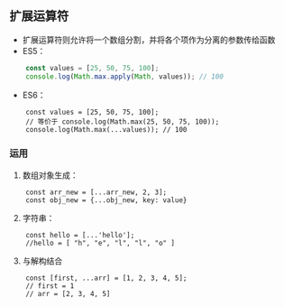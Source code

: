 ## 扩展运算符
* 扩展运算符则允许将一个数组分割，并将各个项作为分离的参数传给函数
* ES5：
````javascript
    const values = [25, 50, 75, 100];
    console.log(Math.max.apply(Math, values)); // 100
````

* ES6：
````ecmascript 6
    const values = [25, 50, 75, 100];
    // 等价于 console.log(Math.max(25, 50, 75, 100));
    console.log(Math.max(...values)); // 100
````

### 运用
1. 数组对象生成：
````ecmascript 6
    const arr_new = [...arr_new, 2, 3];
    const obj_new = {...obj_new, key: value}
````

2. 字符串：
````ecmascript 6
    const hello = [...'hello'];
    //hello = [ "h", "e", "l", "l", "o" ]
````

3. 与解构结合
````ecmascript 6
    const [first, ...arr] = [1, 2, 3, 4, 5];
    // first = 1
    // arr = [2, 3, 4, 5]
````
